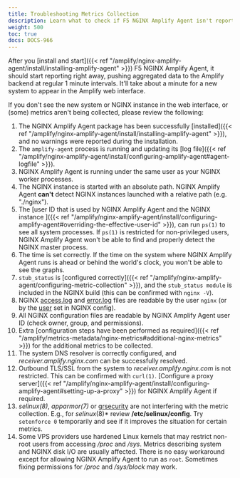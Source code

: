 ```yaml
---
title: Troubleshooting Metrics Collection
description: Learn what to check if F5 NGINX Amplify Agent isn't reporting metrics.
weight: 500
toc: true
docs: DOCS-966
---
```


After you [install and start]({{< ref "/amplify/nginx-amplify-agent/install/installing-amplify-agent" >}}) F5 NGINX Amplify Agent, it should start reporting right away, pushing aggregated data to the Amplify backend at regular 1 minute intervals. It'll take about a minute for a new system to appear in the Amplify web interface.

If you don't see the new system or NGINX instance in the web interface, or (some) metrics aren't being collected, please review the following:

  1. The NGINX Amplify Agent package has been successfully [installed]({{< ref "/amplify/nginx-amplify-agent/install/installing-amplify-agent" >}}), and no warnings were reported during the installation.
  2. The `amplify-agent` process is running and updating its [log file]({{< ref "/amplify/nginx-amplify-agent/install/configuring-amplify-agent#agent-logfile" >}}).
  3. NGINX Amplify Agent is running under the same user as your NGINX worker processes.
  4. The NGINX instance is started with an absolute path. NGINX Amplify Agent **can't** detect NGINX instances launched with a relative path (e.g. "./nginx").
  5. The [user ID that is used by NGINX Amplify Agent and the NGINX instance ]({{< ref "/amplify/nginx-amplify-agent/install/configuring-amplify-agent#overriding-the-effective-user-id" >}}), can run `ps(1)` to see all system processes. If `ps(1)` is restricted for non-privileged users, NGINX Amplify Agent won't be able to find and properly detect the NGINX master process.
  6. The time is set correctly. If the time on the system where NGINX Amplify Agent runs is ahead or behind the world's clock, you won't be able to see the graphs.
  7. `stub_status` is [configured correctly]({{< ref "/amplify/nginx-amplify-agent/configuring-metric-collection" >}}), and the `stub_status module` is included in the NGINX build (this can be confirmed with `nginx -V`).
  8. NGINX [access.log](http://nginx.org/en/docs/http/ngx_http_log_module.html) and [error.log](http://nginx.org/en/docs/ngx_core_module.html#error_log) files are readable by the user `nginx` (or by the [user](http://nginx.org/en/docs/ngx_core_module.html#user) set in NGINX config).
  9. All NGINX configuration files are readable by NGINX Amplify Agent user ID (check owner, group, and permissions).
  10. Extra [configuration steps have been performed as required]({{< ref "/amplify/metrics-metadata/nginx-metrics#additional-nginx-metrics" >}}) for the additional metrics to be collected.
  11. The system DNS resolver is correctly configured, and *receiver.amplify.nginx.com* can be successfully resolved.
  12. Outbound TLS/SSL from the system to *receiver.amplify.nginx.com* is not restricted. This can be confirmed with `curl(1)`. [Configure a proxy server]({{< ref "/amplify/nginx-amplify-agent/install/configuring-amplify-agent#setting-up-a-proxy" >}}) for NGINX Amplify Agent if required.
  13. *selinux(8)*, *apparmor(7)* or [grsecurity](https://grsecurity.net) are not interfering with the metric collection. E.g., for _selinux_(8)* review **/etc/selinux/config**. Try `setenforce 0` temporarily and see if it improves the situation for certain metrics.
  14. Some VPS providers use hardened Linux kernels that may restrict non-root users from accessing */proc* and */sys*. Metrics describing system and NGINX disk I/O are usually affected. There is no easy workaround except for allowing NGINX Amplify Agent to run as `root`. Sometimes fixing permissions for */proc* and */sys/block* may work.
